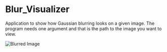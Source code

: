 # Blur_Visualizer

Application to show how Gaussian blurring looks on a given image. The program needs one argument and that is the path to the image you want to view.

![Blurred Image](/images/boy_blurred.png)
